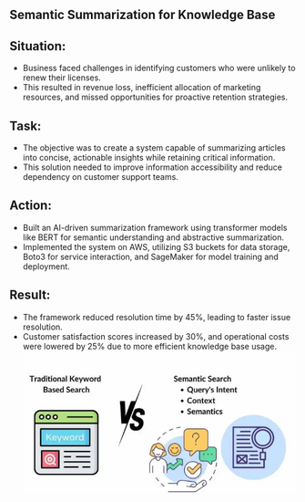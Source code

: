 ## Semantic Summarization for Knowledge Base

## Situation:

- Business faced challenges in identifying customers who were unlikely to renew their licenses.
- This resulted in revenue loss, inefficient allocation of marketing resources, and missed opportunities for proactive retention strategies.

## Task:

- The objective was to create a system capable of summarizing articles into concise, actionable insights while retaining critical information.  
- This solution needed to improve information accessibility and reduce dependency on customer support teams.




## Action:

- Built an AI-driven summarization framework using transformer models like BERT for semantic understanding and abstractive summarization. 
-  Implemented the system on AWS, utilizing S3 buckets for data storage, Boto3 for service interaction, and SageMaker for model training and deployment.


## Result:
- The framework reduced resolution time by 45%, leading to faster issue resolution. 
- Customer satisfaction scores increased by 30%, and operational costs were lowered by 25% due to more efficient knowledge base usage.
![image alt](https://github.com/ashishsinha2005/NLP_Models/blob/master/4.11.seamantic%20search/proj_9.jpg)
